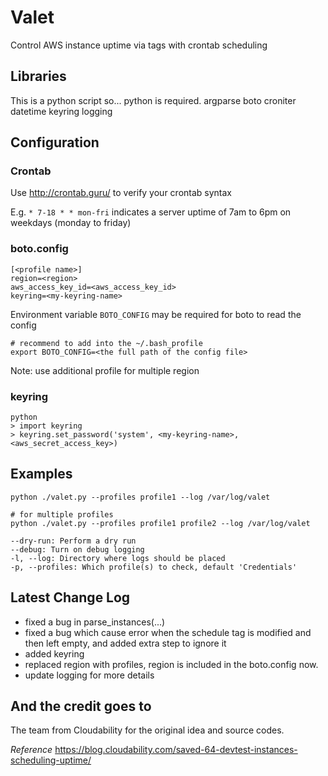 Valet
=====

Control AWS instance uptime via tags with crontab scheduling

## Libraries
This is a python script so... python is required.
argparse
boto
croniter
datetime
keyring
logging

## Configuration
### Crontab
Use http://crontab.guru/ to verify your crontab syntax

E.g. `* 7-18 * * mon-fri`
indicates a server uptime of 7am to 6pm on weekdays (monday to friday)

### boto.config
```
[<profile name>]
region=<region>
aws_access_key_id=<aws_access_key_id>
keyring=<my-keyring-name>
```

Environment variable `BOTO_CONFIG` may be required for boto to read the config

```
# recommend to add into the ~/.bash_profile
export BOTO_CONFIG=<the full path of the config file>
```

Note: use additional profile for multiple region


### keyring

```
python
> import keyring
> keyring.set_password('system', <my-keyring-name>, <aws_secret_access_key>)
```

## Examples
```
python ./valet.py --profiles profile1 --log /var/log/valet

# for multiple profiles
python ./valet.py --profiles profile1 profile2 --log /var/log/valet

--dry-run: Perform a dry run
--debug: Turn on debug logging
-l, --log: Directory where logs should be placed
-p, --profiles: Which profile(s) to check, default 'Credentials'
```

## Latest Change Log
- fixed a bug in parse_instances(...)
- fixed a bug which cause error when the schedule tag is modified and then left empty, and added extra step to ignore it
- added keyring
- replaced region with profiles, region is included in the boto.config now.
- update logging for more details
 

## And the credit goes to
The team from Cloudability for the original idea and source codes.

*Reference*
https://blog.cloudability.com/saved-64-devtest-instances-scheduling-uptime/
